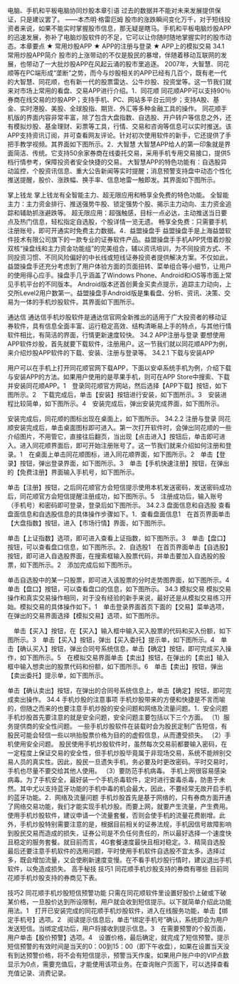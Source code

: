 电脑、手机和平板电脑协同炒股本章引语
过去的数据并不能对未来发展提供保证，只是建议罢了。
——本杰明·格雷厄姆
股市的涨跌瞬间变化万千，对于短线投资者来说，如果不能实时掌握股市信息，那无疑是瞎马。手机和平板电脑炒股APP的迅速发展，弥补了电脑炒股软件的不足，它可以让你随时随地掌握实时的股市动态。本章要点
★ 常用炒股APP
★ APP的注册与登录
★ APP上的模拟交易
34.1 常用炒股APP简介
股市的上涨带动的不仅是股民的暴增，伴随着移动互联网的发展，也带动了一大批炒股APP在风起云涌的股市里追逐。
2007年，大智慧、同花顺等在PC端形成“垄断”之势，而今与炒股相关的APP已经有几百个，既有老一代的大智慧、同花顺，也有新一代的股票雷达、公牛炒股、投资堂等。这一节我们就来对市场上常用的看盘、交易APP进行介绍。1．同花顺
同花顺APP可以支持90％券商在线交易的炒股APP；支持手机、PC、网站多平台云同步；支持A股、基金、实时港股、美股、全球股指、期货、外汇等多种金融工具的操作。
同花顺手机版的界面内容非常丰富，除了包含大盘指数、自选股、开户转户等信息之外，还有模拟炒股、基金理财、彩票等工具，行情、交易和咨询等信息可以实时推送。该APP支持资讯订阅，并可查看网友评论。针对初次使用软件的新手，它还提供了手把手教学视频。其界面如下图所示。2．大智慧
大智慧APP给人的第一印象就是界面简洁、传统。它支持50余家券商在线委托交易，采用手机专用交易接口，提供5档行情参考，保障投资者安全快捷的交易。
大智慧APP的特色功能有：自选股异动监控，个股资讯信息、重大公告新闻等实时提醒；消息预警支持盘中动态个性化推送提醒，股价、涨跌幅、换手率、信息地雷一触即发。其界面如下图所示。

掌上钱龙
掌上钱龙有全智能主力、超无限应用和畅享全免费的特色功能。
全智能主力：主力资金排行、推送强势牛股、锁定强势个股、揭示主力动向、主力资金追踪和辅助抓涨避跌等。
超无限应用：超强触感，目标一点必达，主动推送当日要点及热门信息，轻松指定自选股，个股详情一览无遗。
畅享全免费：只需要手机注册账号，即可开通实时免费主力数据。4．益盟操盘手
益盟操盘手是上海益盟软件技术有限公司旗下的一款专业的证券软件产品。益盟操盘手手机APP凭借着炒股双核“操盘线和主力资金功能组”的完美组合，辅以资讯培训，为不同投资方式、不同投资习惯、不同风险偏好的中长线或短线证券投资者提供解决方案。不仅如此，益盟操盘手还充分考虑到了用户体验方面的页面扭转、菜单组合等小细节，让用户的使用得心应手。操盘手几乎涵盖了Windows Phone、Android和iOS等市面上常见手机平台的不同版本。
Android版本还首创黄金买卖点提示，追踪主力动向，上交所Level2用户数第一。益盟操盘手Android版是集看盘、分析、资讯、决策、交易为一体的手机炒股软件。其界面如下图所示。

通达信
通达信手机炒股软件是通达信官网全新推出的适用于广大投资者的移动证券软件，具有信息全面丰富、运行稳定高效、结构清晰易上手的特点，与其他行情软件相比，有简洁的界面，行情更新速度较快。
34.2 APP注册与登录
要想使用APP软件炒股，首先就要下载软件，注册用户。这一节我们就以同花顺APP为例，来介绍炒股APP软件的下载、安装、注册与登录等。
34.2.1 下载与安装APP

用户可以在手机上打开同花顺官网下载APP，下面以安卓系统手机为例，介绍下载与安装APP的方法。如果用户使用的是苹果手机，则可在APP Store中搜索、下载并安装同花顺APP。1　登录同花顺官方网站，然后选择【APP下载】按钮，如下图所示。2　下载完成后，单击【安装】按钮进行安装，如下图所示。3　安装进程比较简单，如下图所示。4　安装完成后，弹出安装完成界面，如下图所示。

安装完成后，同花顺的图标出现在桌面上，如下图所示。
34.2.2 注册与登录
同花顺安装完成后，单击桌面图标即可进入。第一次打开软件时，会弹出同花顺的一些介绍图片，不用管它，直接往后翻页，当出现【点击进入】按钮后，单击即可进入。进入同花顺界面后，即可开始注册账号了。这一节我们就来介绍如何注册和登录。1　在桌面上单击同花顺图标，进入同花顺界面，如下图所示。2　单击【登录】按钮，弹出登录界面，如下图所示。3　单击【手机快速注册】按钮，在弹出的【免费注册】界面输入手机号，如下图所示。

单击【注册】按钮，之后同花顺官方会短信提示使用本机发送密码，发送密码成功后，同花顺官方会短信提醒注册成功，如下图所示。5　注册成功后，输入账号（手机号）和密码即可登录，登录后如下图所示。
34.2.3 盘面信息和自选股
查看盘面信息和自选股信息的具体操作步骤如下。1．查看盘面信息1　在首页界面单击【大盘指数】按钮，进入【市场行情】界面，如下图所示。

单击【上证指数】选项，即可进入查看上证指数，如下图所示。3　单击【盘口】按钮，可以查看盘口信息，如下图所示。2．自选股1　在首页界面单击【自选股】按钮，即可进入自选股界面，在搜索框输入股票代码，并单击要加入自选股的股票，如下图所示。2　添加完成后如下图所示。

单击自选股中的某一只股票，即可进入该股票的分时走势图界面，如下图所示。4　单击【盘口】按钮，可以查看盘口的信息，如下图所示。
34.3 模拟交易
模拟交易操作和真实交易操作相同，对于没有经验的新手来说，最好还是从模拟交易练习开始。模拟交易的具体操作如下。1　单击登录界面首页下面的【交易】菜单选项，在弹出的交易界面选择【模拟交易】选项，如下图所示。

　单击【买入】按钮，在【买入】输入框中输入买入股票的代码和买入份额，如下图所示。3　单击【买入】按钮，弹出【买入委托】提示单，如下图所示。4　单击【确认买入】按钮，弹出合同号系统信息，单击【确定】按钮，即可完成买入操作，如下图所示。5　在模拟交易界面单击【卖出】按钮，在弹出的【卖出】输入框中输入想卖出的股票代码和份额，如下图所示。6　单击【卖出】按钮，弹出【卖出委托】提示单，如下图所示。

单击【确认卖出】按钮，在弹出的合同号系统信息上，单击【确定】按钮，即可完成卖出操作。
34.4 手机炒股的注意事项
手机炒股带来的方便和快捷是不言而喻的，但随之而来的也要注意手机炒股的安全问题和网络及流量问题。1．安全问题
手机炒股首先要注意的就是安全问题，安全问题主要包括以下三个方面。
（1）服务提供商的安全性问题。
一些手机炒股软件在装载时会为股民定制广告短信，有股民可能会轻信一些以哄抬股票价格为目的的虚假信息，从而遭受损失。
（2）手机使用安全问题。
股民使用手机炒股软件时，虽然每次交易前都要输入密码，在一定程度上保证交易的安全性，但手机炒股毕竟属于非现场交易，系统不能辨别交易人员的真实性。因此，股民一旦遗失手机，务必要及时更改密码。平时交易时，手机也尽量不要交给其他人使用。
（3）要防范手机病毒。
手机上网很容易感染病毒。为了手机安全，最好装一个手机杀毒软件，定时进行查毒杀毒，防患于未然。其中尤以支持蓝牙功能的手机中毒的机会最大，因此，不要经常无故开启手机的蓝牙功能。2．网络及流量问题
手机炒股首先是基于网络的，只有券商方面开通了网络交易功能，我们才能实现手机炒股。而要上网，就要产生流量，产生费用。
使用手机炒股软件，建议申请一个流量套餐，否则会使手机的流量花费剧增。此外，手机炒股特别需要注意的是，根据目前相关的证券法规，手机因信号故障影响到股民交易而造成的损失，证券公司是不负任何责任的，所以最好选择一个速度快且稳定的服务套餐。就目前而言，4G套餐速度最快且相对稳定。3．精简自选股
最后还要注意手机软件的选用问题，平时使用手机软件自选股不宜太多。选择过多，既会增加流量，又会使刷新速度变慢。在不看手机炒股行情时，建议退出手机软件，以免造成损失。
高手秘技
技巧1 同花顺手机炒股支持的券商有哪些
目前同花顺手机炒股支持的券商见下表。

技巧2 同花顺手机炒股短信预警功能
只需在同花顺软件里设置好股价上破或下破某价格，一旦股价达到所设限制，用户就会收到短信提示。以下就简单介绍此功能用法。1　打开已安装完成的同花顺手机炒股软件，进入在线服务功能，单击【绑定手机号】选项。2　阅读提示信息后，单击“绑定手机号”确认，系统即会为用户发送短信。当绑定成功后，用户将接收到提示信息。3　在需要预警的个股页面，用户单击【股价预警】选项。4　设置价格，最后确定，就完成了短信预警。提示
短信预警的有效时间是当天的0：00到15：00（即下午收盘），如果在设置当天没有到达预警价格，将不会有短信提示，预警当天作废。如果用户账户中的VIP点数显示为0点，需要充值后，才能使用该项业务。在查询账户页面下，可以选择查看充值记录、消费记录。
